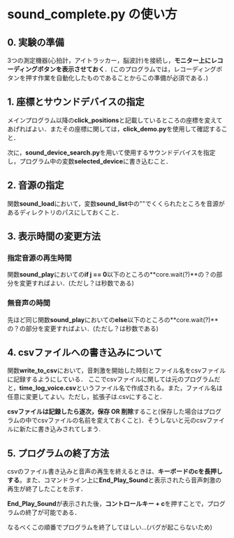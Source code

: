 # sound_complete.py の使い方

## 0. 実験の準備

3つの測定機器(心拍計，アイトラッカー，脳波計)を接続し，**モニター上にレコーディングボタンを表示させておく**．(このプログラムでは，レコーディングボタンを押す作業を自動化したものであることからこの準備が必須である．)

## 1. 座標とサウンドデバイスの指定

メインプログラム以降の**click_positions**と記載しているところの座標を変えてあげればよい．またその座標に関しては，**click_demo.py**を使用して確認すること．

次に，**sound_device_search.py**を用いて使用するサウンドデバイスを指定し，プログラム中の変数**selected_device**に書き込むこと．

## 2. 音源の指定

関数**sound_load**において，変数**sound_list**中の""でくくられたところを音源があるディレクトリのパスにしておくこと．

## 3. 表示時間の変更方法

### 指定音源の再生時間

関数**sound_play**においての**if j == 0**以下のところの**core.wait(?)**の？の部分を変更すればよい．(ただし？は秒数である)

### 無音声の時間

先ほど同じ関数**sound_play**においての**else**以下のところの**core.wait(?)**の？の部分を変更すればよい．(ただし？は秒数である)

## 4. csvファイルへの書き込みについて

関数**write_to_csv**において，音刺激を開始した時刻とファイル名をcsvファイルに記録するようにしている．
ここでcsvファイルに関しては元のプログラムだと，**time_log_voice.csv**というファイル名で作成される。また，ファイル名は任意に変更してよい。ただし，拡張子は.csvにすること．

**csvファイルは記録したら逐次，保存 OR 削除**すること(保存した場合はプログラムの中でcsvファイルの名前を変えておくこと)．そうしないと元のcsvファイルに新たに書き込みされてしまう.

## 5. プログラムの終了方法

csvのファイル書き込みと音声の再生を終えるときは、**キーボードのcを長押しする**。また、コマンドライン上に**End_Play_Sound**と表示されたら音声刺激の再生が終了したことを示す．

**End_Play_Sound**が表示された後，**コントロールキー + c**を押すことで，プログラムの終了が可能である．

なるべくこの順番でプログラムを終了してほしい...(バグが起こらないため)